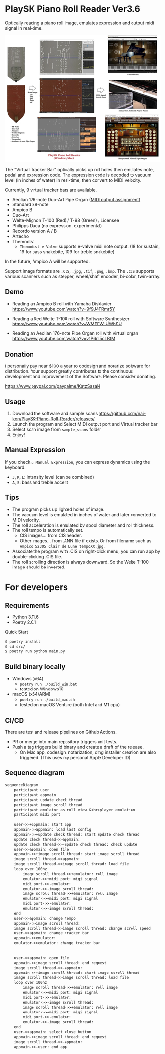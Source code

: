 # PlaySK Piano Roll Reader Ver3.6

Optically reading a piano roll image, emulates expression and output midi signal in real-time.

![Overall System](./assets/Overall_System.webp)

The "Virtual Tracker Bar" optically picks up roll holes then emulates note, pedal and expression code. The expression code is decoded to vacuum level (in inches of water) in real-time, then convert to MIDI velocity.

Currently, 9 virtual tracker bars are available.
- Aeolian 176-note Duo-Art Pipe Organ ([MIDI output assignment](https://playsk-aeolian176note-midi-assignment.pages.dev/))
- Standard 88-note
- Ampico B
- Duo-Art
- Welte-Mignon T-100 (Red) / T-98 (Green) / Licensee
- Philipps Duca (no expression. experimental)
- Recordo version A / B
- Artecho
- Themodist
    - `Themodist e-Valve` supports e-valve midi note output. (18 for sustain, 19 for bass snakebite, 109 for treble snakebite)

In the future, Ampico A will be supported.

Support image formats are `.CIS`, `.jpg`, `.tif`, `.png`, `.bmp`. The `.CIS` supports various scanners such as stepper, wheel/shaft encoder, bi-color, twin-array.

## Demo

- Reading an Ampico B roll with Yamaha Disklavier  
    https://www.youtube.com/watch?v=9f9J4TRmr5Y

- Reading a Red Welte T-100 roll with Software Synthesizer  
    https://www.youtube.com/watch?v=WMEPW-UWhSU

- Reading an Aeolian 176-note Pipe Organ roll with virtual organ  
    https://www.youtube.com/watch?v=v1P6m5cLBtM

## Donation

I personally pay near $100 a year to codesign and notarize software for distribution. Your support greatly contributes to the continuous development and improvement of the Software. Please consider donating.

https://www.paypal.com/paypalme/KatzSasaki

## Usage

1. Download the software and sample scans
    https://github.com/nai-kon/PlaySK-Piano-Roll-Reader/releases/
2. Launch the program and Select MIDI output port and Virtual tracker bar
3. Select scan image from `sample_scans` folder
4. Enjoy!


## Manual Expression

If you check `☑ Manual Expression`, you can express dynamics using the keyboard.
* `J`, `K`, `L`: intensity level (can be combined)
* `A`, `S`: bass and treble accent


## Tips
* The program picks up lighted holes of image.
* The vacuum level is emulated in inches of water and later converted to MIDI velocity.
* The roll acceleration is emulated by spool diameter and roll thickness.
* The roll tempo is automatically set.
    * CIS images... from CIS header.
    * Other images... from .ANN file if exists. Or from filename such as `Ampico 52305 Clair de Lune tempoXX.jpg`.
* Associate the program with .CIS on right-click menu, you can run app by double-clicking .CIS file.
* The roll scrolling direction is always downward. So the Welte T-100 image should be inverted.

# For developers

## Requirements

* Python 3.11.6
* Poetry 2.0.1

Quick Start
```
$ poetry install
$ cd src/
$ poetry run python main.py
```

## Build binary locally

- Windows (x64)
    - `poetry run ./build_win.bat`
    - tested on Windows10
- macOS (x64/ARM)
    - `poetry run ./build_mac.sh`
    - tested on macOS Venture (both Intel and M1 cpu)


## CI/CD

There are test and release pipelines on Github Actions.
* PR or merge into main repository triggers unit tests.
* Push a tag triggers build binary and create a draft of the release. 
    * On Mac app, codesign, notarization, dmg installer creation are also triggered. (This uses my personal Apple Developer ID)

## Sequence diagram
```mermaid
sequenceDiagram
    participant user
    participant appmain
    participant update check thread
    participant image scroll thread
    participant emulator as roll view &<br>player emulation
    participant midi port

    user->>+appmain: start app
    appmain->>appmain: load last config
    appmain->>+update check thread: start update check thread
    update check thread->>appmain: 
    update check thread->>-update check thread: check update
    user->>appmain: open file
    appmain->>+image scroll thread: start image scroll thread
    image scroll thread->>appmain: 
    image scroll thread->>image scroll thread: load file
    loop over 100hz
        image scroll thread->>+emulator: roll image
        emulator->>+midi port: migi signal
        midi port->>-emulator: 
        emulator->>-image scroll thread: 
        image scroll thread->>+emulator: roll image
        emulator->>+midi port: migi signal
        midi port->>-emulator: 
        emulator->>-image scroll thread: 
    end
    user->>appmain: change tempo
    appmain->>image scroll thread: 
    image scroll thread->>image scroll thread: change scroll speed
    user->>appmain: change tracker bar
    appmain->>emulator: 
    emulator->>emulator: change tracker bar
    
    
    user->>appmain: open file
    appmain->>image scroll thread: end request
    image scroll thread->>-appmain: 
    appmain->>+image scroll thread: start image scroll thread
    image scroll thread->>image scroll thread: load file
    loop over 100hz
        image scroll thread->>+emulator: roll image
        emulator->>+midi port: migi signal
        midi port->>-emulator: 
        emulator->>-image scroll thread: 
        image scroll thread->>+emulator: roll image
        emulator->>+midi port: migi signal
        midi port->>-emulator: 
        emulator->>-image scroll thread: 
    end
    user->>appmain: select close button
    appmain->>image scroll thread: end request
    image scroll thread->>-appmain: 
    appmain->>-user: end app
```